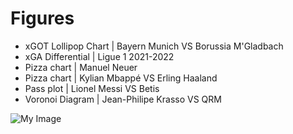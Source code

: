 # Figures
* xGOT Lollipop Chart | Bayern Munich VS Borussia M'Gladbach
* xGA Differential | Ligue 1 2021-2022
* Pizza chart | Manuel Neuer
* Pizza chart | Kylian Mbappé VS Erling Haaland
* Pass plot | Lionel Messi VS Betis
* Voronoi Diagram | Jean-Philipe Krasso VS QRM

![My Image](Lollipop_Chart.png)
